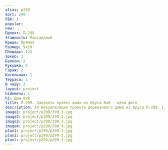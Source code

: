 ```yaml
---
alias: p299
Sort: 299
FBX: 1
popular: 
new: 
Проект: П-299
Этажность: Мансардный
Крыша: Прямая
Размер: 9х10
Площадь: 123
Эркер: 2
Балкон: 2
Кукушка: 2
Гараж: 2
Котельная: 1
Терраса: 1
В чашу: 2
layout: project
hidemenu: 1
h1: Дом 8х8
title: П-299. Заказать проект дома из бруса 8х8 - цена фото
description: 3d визуализация проекта деревянного дома из бруса П-299. Площадь 123 м2, размер 8х8. Вы можете внести любые изменения в проект.
image1: project/p299/299_1.jpg
image2: project/p299/299_2.jpg
image3: project/p299/299_3.jpg
image4: project/p299/299_4.jpg
plan1: project/p299/p299-1.jpg
plan2: project/p299/p299-2.jpg
planl: project/p299/p299-f.jpg
---
```

